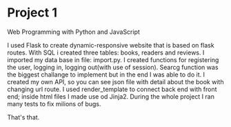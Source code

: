 # Project 1

Web Programming with Python and JavaScript

I used Flask to create dynamic-responsive website that is based on flask routes.
With SQL i created three tables: books, readers and reviews. I imported my data base in file: import.py.
I created functions for registering the user, logging in, logging out(with use of session). Searcg function was the biggest challange to implement but in the end I was able to do it.
I created my own API, so you can see json file with detail about the book with changing url route.
I used render_template to connect back end with front end; inside html files I made use od Jinja2.
During the whole project I ran many tests to fix milions of bugs.

That's that.
